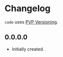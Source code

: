 # Changelog

`code` uses [PVP Versioning][1].

## 0.0.0.0

* Initially created.

[1]: https://pvp.haskell.org
